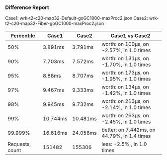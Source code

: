 ### Difference Report
Case1: wrk-t2-c20-map32-Default-goGC1000-maxProc2.json
Case2: wrk-t2-c20-map32-Fiber-goGC1000-maxProc2.json

|Percentile|Case1|Case2|Case1 vs Case2|
|---|---|---|---|
|50%|3.891ms|3.791ms|worth: on 100µs, on -2.57%, in 1.0 times |
|90%|7.703ms|7.572ms|worth: on 131µs, on -1.70%, in 1.0 times |
|95%|8.88ms|8.707ms|worth: on 173µs, on -1.95%, in 1.0 times |
|97%|9.467ms|9.333ms|worth: on 134µs, on -1.42%, in 1.0 times |
|98%|9.945ms|9.732ms|worth: on 213µs, on -2.14%, in 1.0 times |
|99%|10.744ms|10.481ms|worth: on 263µs, on -2.45%, in 1.0 times |
|99.999%|16.616ms|24.058ms|better: on 7.442ms, on 44.79%, in 1.4 times |
|Requests, count|151482|155306|less: -2.5% , in 1.0 times |
